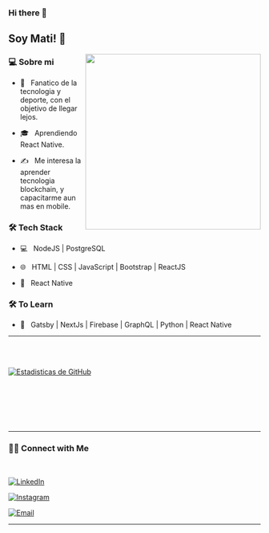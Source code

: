 ### Hi there 👋<h2> Soy Mati! 👨</h2>

<img src="https://camo.githubusercontent.com/117d0191569b7e00e69062ce99d26fe9c251dc735c57386b497c75b0b26dda08/68747470733a2f2f63646e2e6472696262626c652e636f6d2f75736572732f313035393538332f73637265656e73686f74732f343137313336372f636f64696e672d667265616b2e676966" width="350" align='right'>



 
 <h3>💻 Sobre mi </h3>



- 🤔 &nbsp; Fanatico de la tecnologia y deporte, con el objetivo de llegar lejos.

- 🎓 &nbsp; Aprendiendo React Native.

- ✍️ &nbsp; Me interesa la aprender tecnologia blockchain, y capacitarme aun mas en mobile.



<h3>🛠 Tech Stack</h3>



- 💻 &nbsp;    NodeJS | PostgreSQL

- 🌐 &nbsp; HTML | CSS | JavaScript | Bootstrap | ReactJS

- 📱 &nbsp; React Native

<h3>🛠 To Learn</h3>

- 🔧 &nbsp; Gatsby | NextJs | Firebase | GraphQL | Python | React Native

<hr>



<br/><br/>

[![Estadisticas de GitHub](https://github-readme-stats.vercel.app/api?username=mati13logo&show_icons=true)](https://github.com/mati13logo)

<br/>

<br/>





<br><br>



<hr>



<h3> 🤝🏻 Connect with Me </h3>

<br>



<p align="center">


<a href="https://www.linkedin.com/in/matias-logotetti/"><img alt="LinkedIn" src="https://img.shields.io/badge/LinkedIn-Matias%20Logotetti-blue?style=flat-square&logo=linkedin"></a>

<a href="https://www.instagram.com/mati13logo/"><img alt="Instagram" src="https://img.shields.io/badge/Instagram-mati13logo-black?style=flat-square&logo=instagram"></a>

<a href="mailto:matitl@hotmail.com"><img alt="Email" src="https://img.shields.io/badge/Email-matitl@hotmail.com-blue?style=flat-square&logo=outlook"></a>

</p>








<hr>
